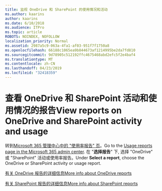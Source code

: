 ```yaml
---
title: 监视 OneDrive 和 SharePoint 的使用情况和活动
ms.author: kaarins
author: kaarins
ms.date: 6/10/2018
ms.audience: ITPro
ms.topic: article
ROBOTS: NOINDEX, NOFOLLOW
localization_priority: Normal
ms.assetid: 2987a5c9-063a-4fa1-af03-951f7f1750a8
ms.openlocfilehash: 66188c1065ea9b844673af1214995be2da7fd810
ms.sourcegitcommit: 9d78905c512192ffc4675468abd2efc5f2e4baf4
ms.translationtype: MT
ms.contentlocale: zh-CN
ms.lasthandoff: 04/23/2019
ms.locfileid: "32418359"
---
```

# <a name="view-reports-on-onedrive-and-sharepoint-activity-and-usage"></a><span data-ttu-id="0e5fb-102">查看 OneDrive 和 SharePoint 活动和使用情况的报告</span><span class="sxs-lookup"><span data-stu-id="0e5fb-102">View reports on OneDrive and SharePoint activity and usage</span></span>

<span data-ttu-id="0e5fb-103">转到[Microsoft 365 管理中心中的 "使用率报告" 页](https://admin.microsoft.com/AdminPortal/Home)。</span><span class="sxs-lookup"><span data-stu-id="0e5fb-103">Go to the [Usage reports page in the Microsoft 365 admin center](https://admin.microsoft.com/AdminPortal/Home).</span></span> <span data-ttu-id="0e5fb-104">在 "**选择报告**" 下, 选择 "OneDrive" 或 "SharePoint" 活动或使用率报告。</span><span class="sxs-lookup"><span data-stu-id="0e5fb-104">Under **Select a report**, choose the OneDrive or SharePoint activity or usage report.</span></span> 
  
[<span data-ttu-id="0e5fb-105">有关 OneDrive 报告的详细信息</span><span class="sxs-lookup"><span data-stu-id="0e5fb-105">More info about OneDrive reports</span></span>](https://go.microsoft.com/fwlink/?linkid=875239)
  
[<span data-ttu-id="0e5fb-106">有关 SharePoint 报告的详细信息</span><span class="sxs-lookup"><span data-stu-id="0e5fb-106">More info about SharePoint reports</span></span>](https://go.microsoft.com/fwlink/?linkid=875240)
  

